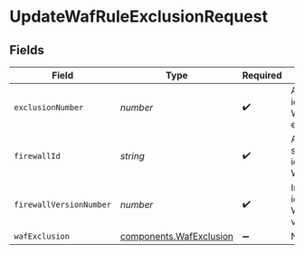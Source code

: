 # UpdateWafRuleExclusionRequest


## Fields

| Field                                                                     | Type                                                                      | Required                                                                  | Description                                                               | Example                                                                   |
| ------------------------------------------------------------------------- | ------------------------------------------------------------------------- | ------------------------------------------------------------------------- | ------------------------------------------------------------------------- | ------------------------------------------------------------------------- |
| `exclusionNumber`                                                         | *number*                                                                  | :heavy_check_mark:                                                        | A numeric ID identifying a WAF exclusion.                                 | 1                                                                         |
| `firewallId`                                                              | *string*                                                                  | :heavy_check_mark:                                                        | Alphanumeric string identifying a WAF Firewall.                           | fW7g2uUGZzb2W9Euo4Mo0r                                                    |
| `firewallVersionNumber`                                                   | *number*                                                                  | :heavy_check_mark:                                                        | Integer identifying a WAF firewall version.                               | 1                                                                         |
| `wafExclusion`                                                            | [components.WafExclusion](../../../sdk/models/components/wafexclusion.md) | :heavy_minus_sign:                                                        | N/A                                                                       |                                                                           |